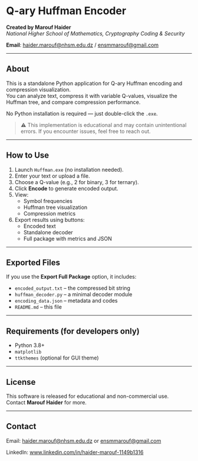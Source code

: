# Q-ary Huffman Encoder

**Created by Marouf Haider**  
*National Higher School of Mathematics, Cryptography Coding & Security*  

**Email**: haider.marouf@nhsm.edu.dz / ensmmarouf@gmail.com

---

## About

This is a standalone Python application for Q-ary Huffman encoding and compression visualization.  
You can analyze text, compress it with variable Q-values, visualize the Huffman tree, and compare compression performance.

No Python installation is required — just double-click the `.exe`.

> ⚠️ This implementation is educational and may contain unintentional errors.
> If you encounter issues, feel free to reach out.
---

## How to Use

1. Launch `Huffman.exe` (no installation needed).
2. Enter your text or upload a file.
3. Choose a Q-value (e.g., 2 for binary, 3 for ternary).
4. Click **Encode** to generate encoded output.
5. View:
   - Symbol frequencies
   - Huffman tree visualization
   - Compression metrics
6. Export results using buttons:
   - Encoded text
   - Standalone decoder
   - Full package with metrics and JSON

---

## Exported Files

If you use the **Export Full Package** option, it includes:
- `encoded_output.txt` – the compressed bit string
- `huffman_decoder.py` – a minimal decoder module
- `encoding_data.json` – metadata and codes
- `README.md` – this file

---

## Requirements (for developers only)

- Python 3.8+
- `matplotlib`
- `ttkthemes` (optional for GUI theme)

---

## License

This software is released for educational and non-commercial use.  
Contact **Marouf Haider** for more.

---
## Contact

Email: haider.marouf@nhsm.edu.dz or ensmmarouf@gmail.com

LinkedIn: www.linkedin.com/in/haider-marouf-1149b1316
